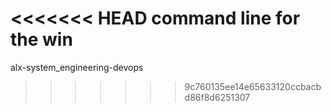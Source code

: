 <<<<<<< HEAD
command line for the win
=======
alx-system_engineering-devops
>>>>>>> 9c760135ee14e65633120ccbacbd86f8d6251307
